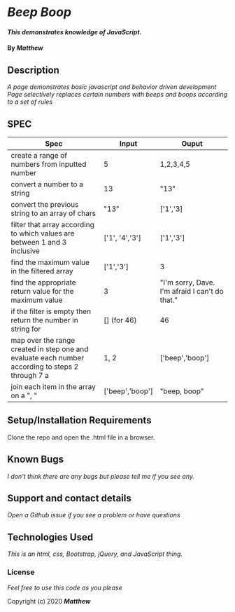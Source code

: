 
# _Beep Boop_

#### _This demonstrates knowledge of JavaScript._

#### By _**Matthew**_


## Description

_A page demonstrates basic javascript and behavior driven development_
_Page selectively replaces certain numbers with beeps and boops according to a set of rules_


## SPEC
| Spec                                                                                                                      | Input            | Ouput                                          |
|---------------------------------------------------------------------------------------------------------------------------|------------------|------------------------------------------------|
| create a range of numbers from inputted number                                                                            | 5                | 1,2,3,4,5                                      |
| convert a number to a string                                                                                              | 13               | "13"                                           |
| convert the previous string to an array of chars                                                                                     | "13"             | ['1','3]                                       |
| filter that array according to which values are between 1 and 3 inclusive                                                  | ['1', '4','3']   | ['1','3']                                      |
| find the maximum value in the filtered array                                                                              | ['1','3']        | 3                                              |
| find the appropriate return value for the maximum value                                                                   | 3                | "I'm sorry, Dave. I'm afraid I can't do that." |
| if the filter is empty then return the number in string for                                                               | [] (for 46)      | 46                                             |
| map over the range created in step one and evaluate each number according to steps 2 through 7 a | 1, 2             | ['beep','boop']                                |
| join each item in the array on a ", "                                                                                     | ['beep','boop']  | "beep, boop"                                   |

## Setup/Installation Requirements

Clone the repo and open the .html file in a browser.

## Known Bugs

_I don't think there are any bugs but please tell me if you see any._

## Support and contact details

_Open a Github issue if you see a problem or have questions_

## Technologies Used

_This is an html, css, Bootstrap, jQuery, and JavaScript thing._

### License

*Feel free to use this code as you please*

Copyright (c) 2020 **_Matthew_**
